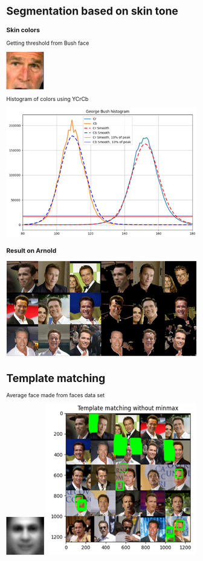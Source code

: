 # Segmentation based on skin tone

### Skin colors

Getting threshold from Bush face

<img src='face.png' alt='Face' style="width:100px;height:100px">

Histogram of colors using YCrCb

![Bush face](bush_colors.png)

### Result on  Arnold

![Segmentation](pic_segmentation.png)

# Template matching

Average face made from faces data set

<img src='average_face.png' alt='' style="width:100px;height:100px">


<img src='pic_template.png' style="width:400px;height:400px">
